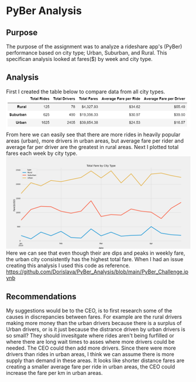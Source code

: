 # PyBer Analysis
## Purpose
The purpose of the assignment was to analyze a rideshare app's (PyBer) performance based on city type; Urban, Suburban, and Rural. This specifican analysis looked at fares($) by week and city type.
## Analysis
First I created the table below to compare data from all city types. ![Dataframe](https://github.com/tori-taylor/PyBer_analysis/blob/main/DataFrame.PNG)
From here we can easily see that there are more rides in heavily popular areas (urban), more drivers in urban areas, but average fare per rider and average far per driver are the greatest in rural areas. Next I plotted total fares each week by city type. ![PyBer_fare_summary](https://github.com/tori-taylor/PyBer_analysis/blob/main/analysis/PyBer_fare_summary.png)
Here we can see that even though their are dips and peaks in weekly fare, the urban city consistently has the highest total fare.
When I had an issue creating this analysis I used this code as reference. https://github.com/Dorislava/PyBer_Analysis/blob/main/PyBer_Challenge.ipynb
## Recommendations
My suggestions would be to the CEO, is to first research some of the causes in discrepancies between fares. For example are the rural drivers making more money than the urban drivers because there is a surplus of Urban drivers, or is it just because the distrance driven by urban drivers is so small? They should invesitgate where rides aren't being furfilled or where there are long wait times to asses where more drivers could be needed. The CEO could then add more drivers. Since there were more drivers than rides in urban areas, I think we can assume there is more supply than demand in these areas. It looks like shorter distance fares are creating a smaller average fare per ride in urban areas, the CEO could increase the fare per km in urban areas. 
